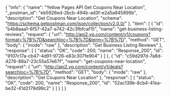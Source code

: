 {
  "info": {
    "name": "Yellow Pages API Get Coupons Near Location",
    "_postman_id": "eb5926ed-2bcb-494b-ad3f-e2a5a845899b",
    "description": "Get Coupons Near Location",
    "schema": "https://schema.getpostman.com/json/collection/v2.0.0/"
  },
  "item": [
    {
      "id": "b4b8aaa1-6f57-42a7-a742-42c3fbfcaf15",
      "name": "get-business-listing-reviews",
      "request": {
        "url": "http://api2.yp.com/content/v1/coupons?format=%7B%7D&searchloc=%7B%7D&term=%7B%7D",
        "method": "GET",
        "body": {
          "mode": "raw"
        },
        "description": "Get Business Listing Reviews"
      },
      "response": [
        {
          "status": "OK",
          "code": 200,
          "name": "Response_200",
          "id": "9107c17a-cb47-4d91-9726-e83c307fe904"
        }
      ]
    },
    {
      "id": "c59d297d-7a8d-4276-88a7-23c55a57e67f",
      "name": "get-coupons-near-location",
      "request": {
        "url": "http://api2.yp.com/content/v1/deals?searchloc=%7B%7D",
        "method": "GET",
        "body": {
          "mode": "raw"
        },
        "description": "Get Coupons Near Location"
      },
      "response": [
        {
          "status": "OK",
          "code": 200,
          "name": "Response_200",
          "id": "52ac139b-8cb4-41ea-be32-41d2179d99c2"
        }
      ]
    }
  ]
}